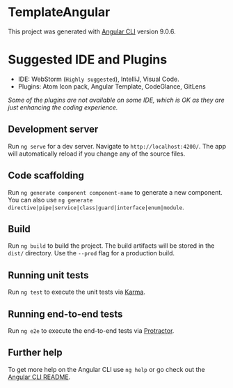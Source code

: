 # TemplateAngular

This project was generated with [Angular CLI](https://github.com/angular/angular-cli) version 9.0.6.

# Suggested IDE and Plugins
- IDE: WebStorm (`Highly suggested`), IntelliJ, Visual Code.
- Plugins: Atom Icon pack, Angular Template, CodeGlance, GitLens

_Some of the plugins are not available on some IDE, which is OK as they are just enhancing the coding experience._

## Development server

Run `ng serve` for a dev server. Navigate to `http://localhost:4200/`. The app will automatically reload if you change any of the source files.

## Code scaffolding

Run `ng generate component component-name` to generate a new component. You can also use `ng generate directive|pipe|service|class|guard|interface|enum|module`.

## Build

Run `ng build` to build the project. The build artifacts will be stored in the `dist/` directory. Use the `--prod` flag for a production build.

## Running unit tests

Run `ng test` to execute the unit tests via [Karma](https://karma-runner.github.io).

## Running end-to-end tests

Run `ng e2e` to execute the end-to-end tests via [Protractor](http://www.protractortest.org/).

## Further help

To get more help on the Angular CLI use `ng help` or go check out the [Angular CLI README](https://github.com/angular/angular-cli/blob/master/README.md).
